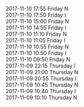 2017-11-10 17:55 Friday  N  
2017-11-10 17:50 Friday  I  
2017-11-10 15:00 Friday  N  
2017-11-10 14:55 Friday  I  
2017-11-10 11:10 Friday  N  
2017-11-10 11:05 Friday  I  
2017-11-10 10:55 Friday  N  
2017-11-10 10:50 Friday  I  
2017-11-10 09:50 Friday  N  
2017-11-09 22:15 Thursday  I  
2017-11-09 21:00 Thursday  N  
2017-11-09 20:55 Thursday  I  
2017-11-09 10:45 Thursday  N  
2017-11-09 10:40 Thursday  I  
2017-11-09 10:10 Thursday  N  
